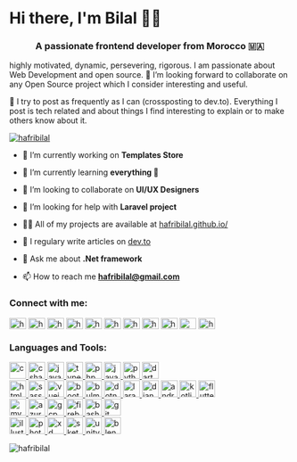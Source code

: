<h1>Hi there, I'm Bilal 👋🏼</h1>
<h3 align="center">A passionate frontend developer from Morocco 🇲🇦</h3>
<p>highly motivated, dynamic, persevering, rigorous. I am passionate about Web Development and open source. 🤗 I’m looking forward to collaborate on any Open Source project which I consider interesting and useful.</p>

<p>📒 I try to post as frequently as I can (crossposting to dev.to). Everything I post is tech related and about things I find interesting to explain or to make others know about it.</p>

<p align="left"> <a href="https://github.com/ryo-ma/github-profile-trophy"><img src="https://github-profile-trophy.vercel.app/?username=hafribilal" alt="hafribilal" /></a> </p>


- 🔭 I’m currently working on **Templates Store**

- 🌱 I’m currently learning **everything 🤣**

- 👯 I’m looking to collaborate on **UI/UX Designers**

- 🤝 I’m looking for help with **Laravel project**

- 👨‍💻 All of my projects are available at [hafribilal.github.io/](hafribilal.github.io/)

- 📝 I regulary write articles on [dev.to](dev.to)

- 💬 Ask me about **.Net framework**

- 📫 How to reach me **hafribilal@gmail.com**

<h3 align="left">Connect with me:</h3>
<p align="left">
  <a href="https://twitter.com/hafribilal" target="blank"><img align="center" src="https://cdn.jsdelivr.net/npm/simple-icons@3.0.1/icons/twitter.svg" alt="hafribilal" height="20" width="30" /></a>
  <a href="https://linkedin.com/in/hafribilal" target="blank"><img align="center" src="https://cdn.jsdelivr.net/npm/simple-icons@3.0.1/icons/linkedin.svg" alt="hafribilal" height="20" width="30" /></a>
  <a href="https://instagram.com/hafribilal" target="blank"><img align="center" src="https://cdn.jsdelivr.net/npm/simple-icons@3.0.1/icons/instagram.svg" alt="hafribilal" height="20" width="30" /></a>
  <a href="https://facebook.com/hafribilal" target="blank"><img align="center" src="https://cdn.jsdelivr.net/npm/simple-icons@3.0.1/icons/facebook.svg" alt="hafribilal" height="20" width="30" /></a>
  <a href="https://dribbble.com/hafribilal" target="blank"><img align="center" src="https://cdn.jsdelivr.net/npm/simple-icons@3.0.1/icons/dribbble.svg" alt="hafribilal" height="20" width="30" /></a>
  <a href="https://www.behance.net/hafribilal" target="blank"><img align="center" src="https://cdn.jsdelivr.net/npm/simple-icons@3.0.1/icons/behance.svg" alt="hafribilal" height="20" width="30"" /></a>
  <a href="https://stackoverflow.com/users/hafribilal" target="blank"><img align="center" src="https://cdn.jsdelivr.net/npm/simple-icons@3.0.1/icons/stackoverflow.svg" alt="hafribilal" height="20" width="30" /></a>
  <a href="https://codepen.io/hafribilal" target="blank"><img align="center" src="https://cdn.jsdelivr.net/npm/simple-icons@3.0.1/icons/codepen.svg" alt="hafribilal" height="20" width="30" /></a>
  <a href="https://dev.to/hafribilal" target="blank"><img align="center" src="https://cdn.jsdelivr.net/npm/simple-icons@3.0.1/icons/dev-dot-to.svg" alt="hafribilal" height="20" width="30" /></a>
  <a href="https://medium.com/@hafribilal" target="blank"><img align="center" src="https://cdn.jsdelivr.net/npm/simple-icons@3.0.1/icons/medium.svg" alt="@hafribilal" height="20" width="30" /></a>
  <a href="https://www.codechef.com/users/hafribilal" target="blank"><img align="center" src="https://cdn.jsdelivr.net/npm/simple-icons@3.1.0/icons/codechef.svg" alt="hafribilal" height="20" width="30" /></a>
</p>

  <h3 align="left">Languages and Tools:</h3>
  <p align="left">
    <!-- C -->
    <a href="https://www.cprogramming.com/" target="_blank">
      <img src="https://devicons.github.io/devicon/devicon.git/icons/c/c-original.svg" alt="c" width="30" height="30" />
    </a>
    <!-- C# -->
    <a href="https://www.w3schools.com/cs/" target="_blank">
      <img src="https://devicons.github.io/devicon/devicon.git/icons/csharp/csharp-original.svg" alt="csharp" width="30" height="30" />
    </a>
    <!-- JavaScript -->
    <a href="https://developer.mozilla.org/en-US/docs/Web/JavaScript" target="_blank">
      <img src="https://devicons.github.io/devicon/devicon.git/icons/javascript/javascript-original.svg" alt="javascript" width="30" height="30" />
    </a>
    <!-- TypeScript -->
    <a href="https://www.typescriptlang.org/" target="_blank">
      <img src="https://devicons.github.io/devicon/devicon.git/icons/typescript/typescript-original.svg" alt="typescript" width="30" height="30" />
    </a>
    <!-- PHP -->
    <a href="https://www.php.net" target="_blank">
      <img src="https://devicons.github.io/devicon/devicon.git/icons/php/php-original.svg" alt="php" width="30" height="30" />
    </a>
    <!-- Java -->
    <a href="https://www.java.com" target="_blank">
      <img src="https://devicons.github.io/devicon/devicon.git/icons/java/java-original-wordmark.svg" alt="java" width="30" height="30" />
    </a>
    <!-- Python -->
    <a href="https://www.python.org" target="_blank">
      <img src="https://devicons.github.io/devicon/devicon.git/icons/python/python-original.svg" alt="python" width="30" height="30" />
    </a>
    <!-- Dart -->
    <a href="https://dart.dev" target="_blank">
      <img src="https://www.vectorlogo.zone/logos/dartlang/dartlang-icon.svg" alt="dart" width="30" height="30" />
    </a>
    <br>
    <!-- HTML 5 -->
    <a href="https://www.w3.org/html/" target="_blank">
      <img src="https://devicons.github.io/devicon/devicon.git/icons/html5/html5-original-wordmark.svg" alt="html5" width="30" height="30" />
    </a>
    <!-- Sass -->
    <a href="https://sass-lang.com" target="_blank">
      <img src="https://devicons.github.io/devicon/devicon.git/icons/sass/sass-original.svg" alt="sass" width="30" height="30" />
    </a>
    <!-- Vue.js -->
    <a href="https://vuejs.org/" target="_blank">
      <img src="https://devicons.github.io/devicon/devicon.git/icons/vuejs/vuejs-original-wordmark.svg" alt="vuejs" width="30" height="30" />
    </a>
    <!-- Bootstrap -->
    <a href="https://getbootstrap.com" target="_blank">
      <img src="https://devicons.github.io/devicon/devicon.git/icons/bootstrap/bootstrap-plain.svg" alt="bootstrap" width="30" height="30" />
    </a>
    <!-- Bulma -->
    <a href="https://bulma.io/" target="_blank">
      <img src="https://raw.githubusercontent.com/gilbarbara/logos/804dc257b59e144eaca5bc6ffd16949752c6f789/logos/bulma.svg" alt="bulma" width="30" height="30" />
    </a>
    <!-- .Net framework -->
    <a href="https://dotnet.microsoft.com/" target="_blank">
      <img src="https://devicons.github.io/devicon/devicon.git/icons/dot-net/dot-net-original-wordmark.svg" alt="dotnet" width="30" height="30" />
    </a>
    <!-- Laravel -->
    <a href="https://laravel.com/" target="_blank">
      <img src="https://devicons.github.io/devicon/devicon.git/icons/laravel/laravel-plain-wordmark.svg" alt="laravel" width="30" height="30" />
    </a>
    <!-- Django -->
    <a href="https://www.djangoproject.com/" target="_blank">
      <img src="https://devicons.github.io/devicon/devicon.git/icons/django/django-original.svg" alt="django" width="30" height="30" />
    </a>
    <!-- Android -->
    <a href="https://developer.android.com" target="_blank">
      <img src="https://devicons.github.io/devicon/devicon.git/icons/android/android-original-wordmark.svg" alt="android" width="30" height="30" />
    </a>
    <!-- Kotline -->
    <a href="https://kotlinlang.org" target="_blank">
      <img src="https://www.vectorlogo.zone/logos/kotlinlang/kotlinlang-icon.svg" alt="kotlin" width="30" height="30" />
    </a>
    <!-- Flutter -->
    <a href="https://flutter.dev" target="_blank">
      <img src="https://www.vectorlogo.zone/logos/flutterio/flutterio-icon.svg" alt="flutter" width="30" height="30" />
    </a>
    <br>
    <!-- MySQL -->
    <a href="https://www.mysql.com/" target="_blank">
      <img src="https://devicons.github.io/devicon/devicon.git/icons/mysql/mysql-original-wordmark.svg" alt="mysql" width="30" height="30" />
    </a>
    <!-- Azure -->
    <a href="https://azure.microsoft.com/en-in/" target="_blank">
      <img src="https://www.vectorlogo.zone/logos/microsoft_azure/microsoft_azure-icon.svg" alt="azure" width="30" height="30" />
    </a>
    <!-- Google Cloud -->
    <a href="https://cloud.google.com" target="_blank">
      <img src="https://www.vectorlogo.zone/logos/google_cloud/google_cloud-icon.svg" alt="gcp" width="30" height="30" />
    </a>
    <!-- Firebase -->
    <a href="https://firebase.google.com/" target="_blank">
      <img src="https://www.vectorlogo.zone/logos/firebase/firebase-icon.svg" alt="firebase" width="30" height="30" />
    </a>
    <!-- Bash -->
    <a href="https://www.gnu.org/software/bash/" target="_blank">
      <img src="https://www.vectorlogo.zone/logos/gnu_bash/gnu_bash-icon.svg" alt="bash" width="30" height="30" />
    </a>
    <!-- GIT -->
    <a href="https://git-scm.com/" target="_blank">
      <img src="https://www.vectorlogo.zone/logos/git-scm/git-scm-icon.svg" alt="git" width="30" height="30" />
    </a>
    <br>
    <!-- Adobe Illustrator -->
    <a href="https://www.adobe.com/in/products/illustrator.html" target="_blank">
      <img src="https://www.vectorlogo.zone/logos/adobe_illustrator/adobe_illustrator-icon.svg" alt="illustrator" width="30" height="30" />
    </a>
    <!-- Adobe Photoshop -->
    <a href="https://www.photoshop.com/en" target="_blank">
      <img src="https://devicons.github.io/devicon/devicon.git/icons/photoshop/photoshop-plain.svg" alt="photoshop" width="30" height="30" />
    </a>
    <!-- Adobe XD -->
    <a href="https://www.adobe.com/products/xd.html" target="_blank">
      <img src="https://cdn.worldvectorlogo.com/logos/adobe-xd.svg" alt="xd" width="30" height="30"" />
    </a>
    <!-- Sketch -->
    <a href="https://www.sketch.com/" target="_blank">
      <img src="https://www.vectorlogo.zone/logos/sketchapp/sketchapp-icon.svg" alt="sketch" width="30" height="30" />
    </a>
    <!-- Unity 3D -->
    <a href="https://unity.com/" target="_blank">
      <img src="https://www.vectorlogo.zone/logos/unity3d/unity3d-icon.svg" alt="unity" width="30" height="30" />
    </a>
    <!-- Blender -->
    <a href="https://www.blender.org/" target="_blank">
      <img src="https://download.blender.org/branding/community/blender_community_badge_white.svg" alt="blender" width="30" height="30" />
    </a>

<p align="right"><img align="left" src="https://github-readme-stats.vercel.app/api/top-langs?username=hafribilal&show_icons=true&locale=en&layout=compact" alt="hafribilal" /></p>

